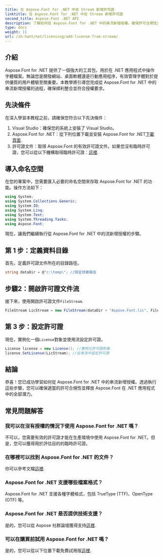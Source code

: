 ```yaml
---
title: 在 Aspose.Font for .NET 中從 Stream 新增許可證
linktitle: 在 Aspose.Font for .NET 中從 Stream 新增許可證
second_title: Aspose.Font .NET API
description: 了解如何從 Aspose.Font for .NET 中的串流新增授權。確保許可合規性並輕鬆解鎖字體操作功能。
type: docs
weight: 11
url: /zh-hant/net/licensing/add-license-from-stream/
---
```

## 介紹
Aspose.Font for .NET 提供了一個強大的工具包，用於在 .NET 應用程式中操作字體檔案。無論您是開發網站、桌面軟體還是行動應用程序，有效管理字體對於提供優質的用戶體驗至關重要。本教學將引導您完成從 Aspose.Font for .NET 中的串流新增授權的過程，確保順利整合並符合授權要求。
## 先決條件
在深入學習本教程之前，請確保您符合以下先決條件：
1. Visual Studio：確保您的系統上安裝了 Visual Studio。
2.  Aspose.Font for .NET：從下列位置下載並安裝 Aspose.Font for .NET[下載頁面](https://releases.aspose.com/font/net/).
3. 許可證文件：取得 Aspose.Font 的有效許可證文件。如果您沒有臨時許可證，您可以從以下機構取得臨時許可證：[這裡](https://purchase.aspose.com/temporary-license/).

## 導入命名空間
在您的專案中，您需要匯入必要的命名空間來存取 Aspose.Font for .NET 的功能。操作方法如下：
```csharp
using System;
using System.Collections.Generic;
using System.IO;
using System.Linq;
using System.Text;
using System.Threading.Tasks;
using Aspose.Font;
```
現在，讓我們繼續執行從 Aspose.Font for .NET 中的流新增授權的步驟。
## 第 1 步：定義資料目錄
首先，定義許可證文件所在的目錄路徑。
```csharp
string dataDir = @"c:\temp\"; //設定目錄路徑
```
## 步驟2：開啟許可證文件流
接下來，使用開啟許可證文件`FileStream`.
```csharp
FileStream LicStream = new FileStream(dataDir + "Aspose.Font.lic", FileMode.Open); //開啟許可證文件流
```
## 第 3 步：設定許可證
現在，實例化一個`License`對象並使用流設定許可證。
```csharp
License license = new License(); //實例化許可證對象
license.SetLicense(LicStream); //從串流中設定許可證
```

## 結論
恭喜！您已成功學習如何從 Aspose.Font for .NET 中的串流新增授權。透過執行這些步驟，您可以確保適當的許可合規性並釋放 Aspose.Font 在 .NET 應用程式中的全部潛力。
## 常見問題解答
### 我可以在沒有授權的情況下使用 Aspose.Font for .NET 嗎？
不可以，您需要有效的許可證才能在生產環境中使用 Aspose.Font for .NET。但是，您可以獲得用於評估目的的臨時許可證。
### 在哪裡可以找到 Aspose.Font for .NET 的文件？
你可以參考文檔[這裡](https://reference.aspose.com/font/net/).
### Aspose.Font for .NET 支援哪些檔案格式？
Aspose.Font for .NET 支援各種字體格式，包括 TrueType (TTF)、OpenType (OTF) 等。
### Aspose.Font for .NET 是否提供技術支援？
是的，您可以從 Aspose 社群論壇獲得支持[這裡](https://forum.aspose.com/c/font/41).
### 可以在購買前試用 Aspose.Font for .NET 嗎？
是的，您可以從以下位置下載免費試用版[這裡](https://releases.aspose.com/).